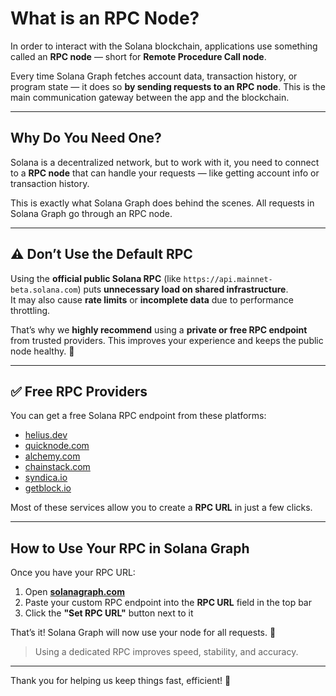 # What is an RPC Node?

In order to interact with the Solana blockchain, applications use something called an **RPC node** — short for **Remote Procedure Call node**.

Every time Solana Graph fetches account data, transaction history, or program state — it does so **by sending requests to an RPC node**. This is the main communication gateway between the app and the blockchain.

---

## Why Do You Need One?

Solana is a decentralized network, but to work with it, you need to connect to a **RPC node** that can handle your requests — like getting account info or transaction history.

This is exactly what Solana Graph does behind the scenes. All requests in Solana Graph go through an RPC node.

---

## ⚠️ Don’t Use the Default RPC

Using the **official public Solana RPC** (like `https://api.mainnet-beta.solana.com`) puts **unnecessary load on shared infrastructure**.  
It may also cause **rate limits** or **incomplete data** due to performance throttling.

That’s why we **highly recommend** using a **private or free RPC endpoint** from trusted providers. This improves your experience and keeps the public node healthy. 🙏

---

## ✅ Free RPC Providers

You can get a free Solana RPC endpoint from these platforms:


- <a href="https://helius.dev" target="_blank" rel="noopener noreferrer">helius.dev</a></li>
- <a href="https://quicknode.com" target="_blank" rel="noopener noreferrer">quicknode.com</a></li>
- <a href="https://alchemy.com/" target="_blank" rel="noopener noreferrer">alchemy.com</a></li>
- <a href="https://chainstack.com" target="_blank" rel="noopener noreferrer">chainstack.com</a></li>
- <a href="https://syndica.io/" target="_blank" rel="noopener noreferrer">syndica.io</a></li>
- <a href="https://getblock.io/" target="_blank" rel="noopener noreferrer">getblock.io</a></li>

Most of these services allow you to create a **RPC URL** in just a few clicks.

---

## How to Use Your RPC in Solana Graph

Once you have your RPC URL:

1. Open [**solanagraph.com**](https://solanagraph.com/)  
2. Paste your custom RPC endpoint into the **RPC URL** field in the top bar  
3. Click the **"Set RPC URL"** button next to it

That’s it! Solana Graph will now use your node for all requests. 🚀

> Using a dedicated RPC improves speed, stability, and accuracy.

---

Thank you for helping us keep things fast, efficient! 💚